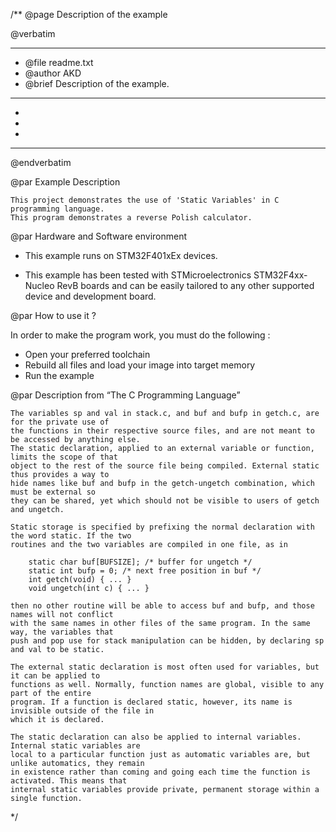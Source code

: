 /**
  @page Description of the example
  
  @verbatim
  ******************************************************************************
  * @file    readme.txt 
  * @author  AKD
  * @brief   Description of the example.
  ******************************************************************************
  *
  *
  *
  ******************************************************************************
  @endverbatim

@par Example Description

	This project demonstrates the use of 'Static Variables' in C programming language.
	This program demonstrates a reverse Polish calculator.
	

@par Hardware and Software environment  

  - This example runs on STM32F401xEx devices.
    
  - This example has been tested with STMicroelectronics STM32F4xx-Nucleo RevB 
    boards and can be easily tailored to any other supported device 
    and development board.

@par How to use it ? 

In order to make the program work, you must do the following :
 - Open your preferred toolchain 
 - Rebuild all files and load your image into target memory
 - Run the example

@par Description from “The C Programming Language” 

	The variables sp and val in stack.c, and buf and bufp in getch.c, are for the private use of
	the functions in their respective source files, and are not meant to be accessed by anything else.
	The static declaration, applied to an external variable or function, limits the scope of that
	object to the rest of the source file being compiled. External static thus provides a way to
	hide names like buf and bufp in the getch-ungetch combination, which must be external so
	they can be shared, yet which should not be visible to users of getch and ungetch.
	
	Static storage is specified by prefixing the normal declaration with the word static. If the two
	routines and the two variables are compiled in one file, as in
	
		static char buf[BUFSIZE]; /* buffer for ungetch */
		static int bufp = 0; /* next free position in buf */
		int getch(void) { ... }
		void ungetch(int c) { ... }
	
	then no other routine will be able to access buf and bufp, and those names will not conflict
	with the same names in other files of the same program. In the same way, the variables that
	push and pop use for stack manipulation can be hidden, by declaring sp and val to be static.
	
	The external static declaration is most often used for variables, but it can be applied to
	functions as well. Normally, function names are global, visible to any part of the entire
	program. If a function is declared static, however, its name is invisible outside of the file in
	which it is declared.
	
	The static declaration can also be applied to internal variables. Internal static variables are
	local to a particular function just as automatic variables are, but unlike automatics, they remain
	in existence rather than coming and going each time the function is activated. This means that
	internal static variables provide private, permanent storage within a single function.

 */

